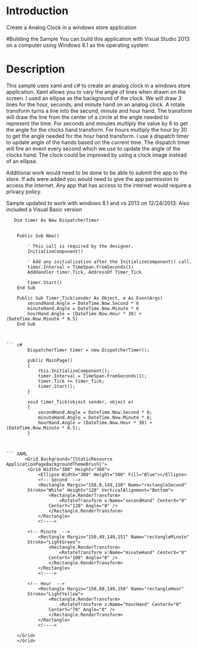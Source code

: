 # Introduction
Create a Analog Clock in a windows store application

#Building the Sample
You can build this application with Visual Studio 2013 on a computer using Windows 8.1 as the operating system

# Description

This sample uses xaml and c# to create an analog clock in a windows store application.  Xaml allows you to vary the angle of lines when drawn on the screen. I used an ellipse as the background of the clock. We will draw 3 lines for the hour, seconds, and minute hand on an analog clock.  A rotate transform turns a line into the second, minute and hour hand.  The transform will draw the line from the center of a circle at the angle needed to represent the time. For seconds and minutes multiply the value by 6 to get the angle for the clocks hand transform.  For hours multiply the hour by 30 to get the angle needed for the hour hand transform.   I use a dispatch timer to update angle of the hands based on the current time.  The dispatch timer will fire an event every second which we use to update the angle of the clocks hand.   The clock could be improved by using a clock image instead of an ellipse.  

Additional work would need to be done to be able to submit the app to the store.   If ads were added you would need to give the app permission to access the internet.  Any app that has access to the internet would require a privacy policy.

 

Sample updated to work with windows 8.1 and vs 2013 on 12/24/2013. Also included a Visual Basic version

``` Visual Basic
   Dim timer As New DispatcherTimer 
 
 
    Public Sub New() 
 
        ' This call is required by the designer. 
        InitializeComponent() 
 
        ' Add any initialization after the InitializeComponent() call. 
        timer.Interval = TimeSpan.FromSeconds(1) 
        AddHandler timer.Tick, AddressOf Timer_Tick 
 
        timer.Start() 
    End Sub 
 
    Public Sub Timer_Tick(sender As Object, e As EventArgs) 
        secondHand.Angle = DateTime.Now.Second * 6 
        minuteHand.Angle = DateTime.Now.Minute * 6 
        hourHand.Angle = (DateTime.Now.Hour * 30) + (DateTime.Now.Minute * 0.5) 
    End Sub
    
    
    
``` c#
        DispatcherTimer timer = new DispatcherTimer(); 
 
        public MainPage() 
        { 
            this.InitializeComponent(); 
            timer.Interval = TimeSpan.FromSeconds(1); 
            timer.Tick += timer_Tick; 
            timer.Start();  
        } 
         
        void timer_Tick(object sender, object e) 
        { 
            secondHand.Angle = DateTime.Now.Second * 6; 
            minuteHand.Angle = DateTime.Now.Minute * 6; 
            hourHand.Angle = (DateTime.Now.Hour * 30) + (DateTime.Now.Minute * 0.5); 
        }
        
        
        
``` XAML
       <Grid Background="{StaticResource ApplicationPageBackgroundThemeBrush}"> 
        <Grid Width="300" Height="300"> 
            <Ellipse Width="300" Height="300" Fill="Blue"></Ellipse> 
            <!-- Second  --> 
            <Rectangle Margin="150,0,149,150" Name="rectangleSecond"  
        Stroke="White" Height="120" VerticalAlignment="Bottom"> 
                <Rectangle.RenderTransform> 
                    <RotateTransform x:Name="secondHand" CenterX="0"  
                CenterY="120" Angle="0" /> 
                </Rectangle.RenderTransform> 
            </Rectangle> 
            <!----> 
         
        <!-- Minute  --> 
            <Rectangle Margin="150,49,149,151" Name="rectangleMinute"  
        Stroke="LightGreen"> 
                <Rectangle.RenderTransform> 
                    <RotateTransform x:Name="minuteHand" CenterX="0"  
                CenterY="100" Angle="0" /> 
                </Rectangle.RenderTransform> 
            </Rectangle> 
            <!----> 
         
        <!-- Hour  --> 
            <Rectangle Margin="150,80,149,150" Name="rectangleHour"  
        Stroke="LightYellow"> 
                <Rectangle.RenderTransform> 
                    <RotateTransform x:Name="hourHand" CenterX="0"  
                CenterY="70" Angle="0" /> 
                </Rectangle.RenderTransform> 
            </Rectangle> 
            <!----> 
         
    </Grid> 
    </Grid>
